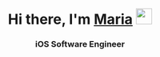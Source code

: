 <h1 align="center">Hi there, I'm <a href="https://daniilshat.ru/" target="_blank">Maria</a> 
<img src="https://github.com/blackcater/blackcater/raw/main/images/Hi.gif" height="32"/></h1>
<h3 align="center">iOS Software Engineer</h3>
